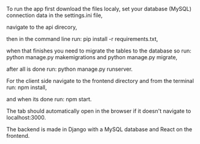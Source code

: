 To run the app first download the files localy,
set your database (MySQL) connection data in the settings.ini file,

navigate to the api direcory,

then in the command line run:
pip install -r requirements.txt,

when that finishes you need to migrate the tables to the database so run:
python manage.py makemigrations and python manage.py migrate,

after all is done run:
python manage.py runserver.

For the client side navigate to the frontend directory and from the terminal run:
npm install,

and when its done run:
npm start. 

The tab should automatically open in the browser if it doesn't navigate to localhost:3000.

The backend is made in Django with a MySQL database and React on the frontend.
